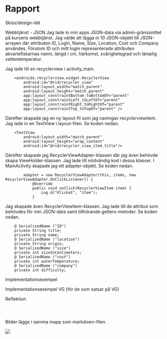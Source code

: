 
# Rapport

Skiss/design-idé

Webbtjänst - JSON
Jag lade in min apps JSON-data via admin-gränssnittet på kursens webbtjänst. Jag valde att lägga in
10 JSON-objekt till JSON-arrayen där attributen ID, Login, Name, Size, Location, Cost och Company
användes. Förutom ID och mitt login representerade attributen akvariefiskarnas namn, längd i cm, 
härkomst, svårighetsgrad och lämplig vattentemperatur. 


Jag lade till en recyclerview i activity_main.
```
    <androidx.recyclerview.widget.RecyclerView
        android:id="@+id/recycler_view"
        android:layout_width="match_parent"
        android:layout_height="match_parent"
        app:layout_constraintBottom_toBottomOf="parent"
        app:layout_constraintLeft_toLeftOf="parent"
        app:layout_constraintRight_toRightOf="parent"
        app:layout_constraintTop_toTopOf="parent" />
```
Därefter skapade jag en ny layout-fil som jag namngav recyclerviewitem. Jag lade in en TextView i
layout-filen. Se koden nedan.
```
    <TextView
        android:layout_width="match_parent"
        android:layout_height="wrap_content"
        android:id="@+id/recycler_view_item_title"/>
```

Därefter skapade jag RecyclerViewAdapter-klassen där jag även behövde skapa ViewHolder-klassen. Jag
lade till nödvändig kod i dessa klasser. I MainActivity skapade jag ett adapter-objekt. Se koden nedan.
```
        adapter = new RecyclerViewAdapter(this, items, new RecyclerViewAdapter.OnClickListener() {
            @Override
            public void onClick(RecyclerViewItem item) {
                Log.d("Klickat", "item");
            }
```
Jag skapade även RecyclerViewItem-klassen. Jag lade till de attribut som behövdes för min JSON-data
samt tillhörande getters-metoder. Se koden nedan.

```
    @ SerializedName ("ID")
    private String title;
    private String name;
    @ SerializedName ("location")
    private String origin;
    @ SerializedName ("size")
    private int sizeInCentimeters;
    @ SerializedName ("cost")
    private int waterTemperature;
    @ SerializedName ("company")
    private int difficulty;
```

Implementationsexempel

Implementationsexempel VG (för de som satsar på VG) 

Reflektion



```
```

```
```

```
```

Bilder läggs i samma mapp som markdown-filen.

![](android.png)
